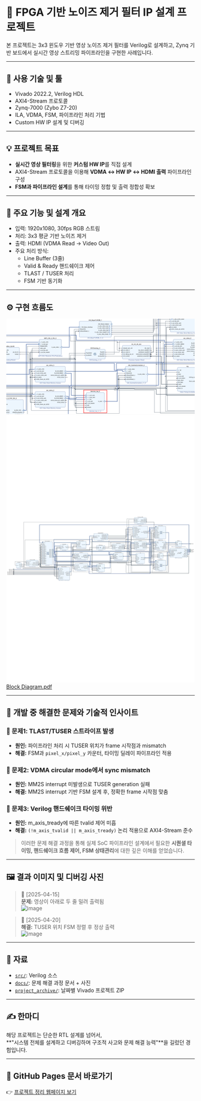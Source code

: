 # 🚀 FPGA 기반 노이즈 제거 필터 IP 설계 프로젝트

본 프로젝트는 3x3 윈도우 기반 영상 노이즈 제거 필터를 Verilog로 설계하고,
Zynq 기반 보드에서 실시간 영상 스트리밍 파이프라인을 구현한 사례입니다.


---


## 🔧 사용 기술 및 툴

- Vivado 2022.2, Verilog HDL
- AXI4-Stream 프로토콜
- Zynq-7000 (Zybo Z7-20)
- ILA, VDMA, FSM, 파이프라인 처리 기법
- Custom HW IP 설계 및 디버깅


---


## 💡 프로젝트 목표

- **실시간 영상 필터링**을 위한 **커스텀 HW IP**를 직접 설계
- AXI4-Stream 프로토콜을 이용해 **VDMA ↔ HW IP ↔ HDMI 출력** 파이프라인 구성
- **FSM과 파이프라인 설계**를 통해 타이밍 정합 및 출력 정합성 확보


---


## 📌 주요 기능 및 설계 개요

- 입력: 1920x1080, 30fps RGB 스트림
- 처리: 3x3 평균 기반 노이즈 제거
- 출력: HDMI (VDMA Read → Video Out)
- 주요 처리 방식:
  - Line Buffer (3줄)
  - Valid & Ready 핸드쉐이크 제어
  - TLAST / TUSER 처리
  - FSM 기반 동기화


---


## ⚙️ 구현 흐름도
![image](docs/denoise_ip_block_diagram.png)
![image](docs/Block_Diagram.jpg)
[Block Diagram.pdf](https://github.com/user-attachments/files/21471468/Block.Diagram.pdf)

---


## 🧠 개발 중 해결한 문제와 기술적 인사이트

### 📍 문제1: TLAST/TUSER 스트라이프 발생  
- **원인:** 파이프라인 처리 시 TUSER 위치가 frame 시작점과 mismatch  
- **해결:** FSM과 `pixel_x/pixel_y` 카운터, 타이밍 딜레이 파이프라인 적용

### 📍 문제2: VDMA circular mode에서 sync mismatch  
- **원인:** MM2S interrupt 미발생으로 TUSER generation 실패  
- **해결:** MM2S interrupt 기반 FSM 설계 후, 정확한 frame 시작점 맞춤

### 📍 문제3: Verilog 핸드쉐이크 타이밍 위반  
- **원인:** m_axis_tready에 따른 tvalid 제어 미흡  
- **해결:** `(!m_axis_tvalid || m_axis_tready)` 논리 적용으로 AXI4-Stream 준수

> 이러한 문제 해결 과정을 통해 실제 SoC 파이프라인 설계에서 필요한
> **시퀀셜 타이밍, 핸드쉐이크 흐름 제어, FSM 상태관리**에 대한 깊은 이해를 얻었습니다.


---


## 🖼️ 결과 이미지 및 디버깅 사진

> 📅 [2025-04-15]  
> **문제:** 영상이 아래로 두 줄 밀려 출력됨  
> ![image](docs/issue_0415_misalignment.jpg)

> 📅 [2025-04-20]  
> **해결:** TUSER 위치 FSM 정렬 후 정상 출력  
> ![image](docs/result_0420_fixed.jpg)


---


## 📁 자료

- [`src/`](src): Verilog 소스
- [`docs/`](docs): 문제 해결 과정 문서 + 사진
- [`project_archive/`](project_archive): 날짜별 Vivado 프로젝트 ZIP


---


## ✍️ 한마디

해당 프로젝트는 단순한 RTL 설계를 넘어서,  
**"시스템 전체를 설계하고 디버깅하며 구조적 사고와 문제 해결 능력"**을 길렀던 경험입니다.


---


## 📌 GitHub Pages 문서 바로가기

👉 [프로젝트 정리 웹페이지 보기](https://username.github.io/denoise_fpga_project)
